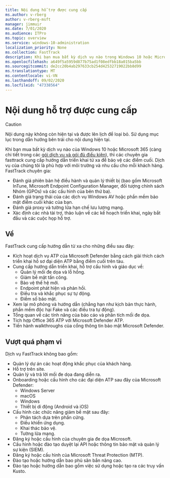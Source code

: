 ```yaml
---
title: Nội dung hỗ trợ được cung cấp
ms.author: v-rberg
author: v-rberg-msft
manager: jimmuir
ms.date: 7/01/2020
ms.audience: ITPro
ms.topic: overview
ms.service: windows-10-administration
localization_priority: None
ms.collection: FastTrack
description: Khi bạn mua bất kỳ dịch vụ nào trong Windows 10 hoặc Microsoft 365, các chuyên gia FastTrack đều cung cấp hướng dẫn triển khai từ xa để bảo vệ các điểm cuối. Dịch vụ của chúng tôi là phù hợp với môi trường và nhu cầu cho mỗi khách hàng.
ms.openlocfilehash: a649f5a5959d877b75ad1f08edfbb18a015ba5bb
ms.sourcegitcommit: de2cc20b4ab297633cb254d42532719022bb8d99
ms.translationtype: MT
ms.contentlocale: vi-VN
ms.lasthandoff: 09/02/2020
ms.locfileid: "47338564"
---
```

# <a name="assistance-offered"></a>Nội dung hỗ trợ được cung cấp  

> [!CAUTION]
> Nội dung này không còn hiện tại và được lên lịch để loại bỏ. Sử dụng mục lục trong dẫn hướng bên trái cho nội dung hiện tại.

Khi bạn mua bất kỳ dịch vụ nào của Windows 10 hoặc Microsoft 365 (càng chi tiết trong các [gói dịch vụ và gói đủ điều kiện](M365-eligible-services-and-plans.md)), thì các chuyên gia fasttrack cung cấp hướng dẫn triển khai từ xa để bảo vệ các điểm cuối. Dịch vụ của chúng tôi là phù hợp với môi trường và nhu cầu cho mỗi khách hàng. FastTrack chuyên gia:
- Đánh giá phiên bản hệ điều hành và quản lý thiết bị (bao gồm Microsoft InTune, Microsoft Endpoint Configuration Manager, đối tượng chính sách Nhóm (GPOs) và các cấu hình của bên thứ ba).
- Đánh giá trạng thái của các dịch vụ Windows AV hoặc phần mềm bảo mật điểm cuối khác của bạn.
- Đánh giá proxy và tường lửa hạn chế lưu lượng mạng.
- Xác định các nhà tài trợ, thảo luận về các kế hoạch triển khai, ngày bắt đầu và các cuộc họp hỗ trợ.

## <a name="assistance"></a>Về

FastTrack cung cấp hướng dẫn từ xa cho những điều sau đây:
- Kích hoạt dịch vụ ATP của Microsoft Defender bằng cách giải thích cách triển khai hồ sơ đại diện ATP bằng điểm cuối trên tàu.
- Cung cấp hướng dẫn triển khai, hỗ trợ cấu hình và giáo dục về:
    - Quản lý mối đe dọa và lỗ hổng.
    - Giảm bề mặt tấn công.
    - Bảo vệ thế hệ mới.
    - Endpoint phát hiện và phản hồi.
    - Điều tra và khắc phục sự tự động.
    - Điểm số bảo mật.
- Xem lại mô phỏng và hướng dẫn (chẳng hạn như kịch bản thực hành, phần mềm độc hại Fake và các điều tra tự động).
- Tổng quan về các tính năng của báo cáo và phân tích mối đe dọa.
- Tích hợp Office 365 ATP với Microsoft Defender ATP.
- Tiến hành walkthroughs của cổng thông tin bảo mật Microsoft Defender.

## <a name="out-of-scope"></a>Vượt quá phạm vi

Dịch vụ FastTrack không bao gồm:
- Quản lý dự án các hoạt động khắc phục của khách hàng.
- Hỗ trợ trên site.
- Quản lý và trả lời mối đe dọa đang diễn ra.
- Onboarding hoặc cấu hình cho các đại diện ATP sau đây của Microsoft Defender:
   - Windows Server
   - macOS
   - Windows
   - Thiết bị di động (Android và iOS)
- Cấu hình các chức năng giảm bề mặt sau đây:
    - Phân tách dựa trên phần cứng.
    - Điều khiển ứng dụng.
    - Khai thác bảo vệ.
    - Tường lửa mạng.
- Đăng ký hoặc cấu hình của chuyên gia đe dọa Microsoft.
- Cấu hình hoặc đào tạo duyệt lại API hoặc thông tin bảo mật và quản lý sự kiện (SIEM).
- Đăng ký hoặc cấu hình của Microsoft Threat Protection (MTP).
- Đào tạo hoặc hướng dẫn bao phủ săn bắn nâng cao.
- Đào tạo hoặc hướng dẫn bao gồm việc sử dụng hoặc tạo ra các truy vấn Kusto.
